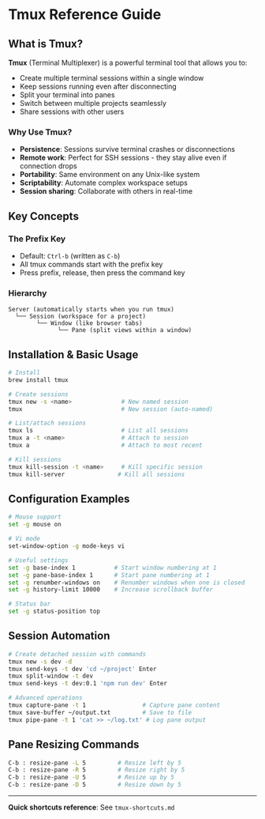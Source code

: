 # Tmux Reference Guide

## What is Tmux?

**Tmux** (Terminal Multiplexer) is a powerful terminal tool that allows you to:

- Create multiple terminal sessions within a single window
- Keep sessions running even after disconnecting
- Split your terminal into panes
- Switch between multiple projects seamlessly
- Share sessions with other users

### Why Use Tmux?

- **Persistence**: Sessions survive terminal crashes or disconnections
- **Remote work**: Perfect for SSH sessions - they stay alive even if
  connection drops
- **Portability**: Same environment on any Unix-like system
- **Scriptability**: Automate complex workspace setups
- **Session sharing**: Collaborate with others in real-time

## Key Concepts

### The Prefix Key

- Default: `Ctrl-b` (written as `C-b`)
- All tmux commands start with the prefix key
- Press prefix, release, then press the command key

### Hierarchy

```text
Server (automatically starts when you run tmux)
  └── Session (workspace for a project)
        └── Window (like browser tabs)
              └── Pane (split views within a window)
```

## Installation & Basic Usage

```bash
# Install
brew install tmux

# Create sessions
tmux new -s <name>              # New named session
tmux                            # New session (auto-named)

# List/attach sessions
tmux ls                         # List all sessions
tmux a -t <name>                # Attach to session
tmux a                          # Attach to most recent

# Kill sessions
tmux kill-session -t <name>     # Kill specific session
tmux kill-server               # Kill all sessions
```

## Configuration Examples

```bash
# Mouse support
set -g mouse on

# Vi mode
set-window-option -g mode-keys vi

# Useful settings
set -g base-index 1           # Start window numbering at 1
set -g pane-base-index 1      # Start pane numbering at 1
set -g renumber-windows on    # Renumber windows when one is closed
set -g history-limit 10000    # Increase scrollback buffer

# Status bar
set -g status-position top
```

## Session Automation

```bash
# Create detached session with commands
tmux new -s dev -d
tmux send-keys -t dev 'cd ~/project' Enter
tmux split-window -t dev
tmux send-keys -t dev:0.1 'npm run dev' Enter

# Advanced operations
tmux capture-pane -t 1                # Capture pane content
tmux save-buffer ~/output.txt         # Save to file
tmux pipe-pane -t 1 'cat >> ~/log.txt' # Log pane output
```

## Pane Resizing Commands

```bash
C-b : resize-pane -L 5         # Resize left by 5
C-b : resize-pane -R 5         # Resize right by 5
C-b : resize-pane -U 5         # Resize up by 5
C-b : resize-pane -D 5         # Resize down by 5
```

---

**Quick shortcuts reference**: See `tmux-shortcuts.md`

